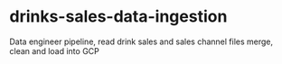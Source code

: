 # drinks-sales-data-ingestion
Data engineer pipeline, read drink sales and sales channel files merge, clean and load into GCP
